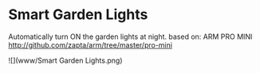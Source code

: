 # Smart Garden Lights
Automatically turn ON the garden lights at night.
based on: ARM PRO MINI http://github.com/zapta/arm/tree/master/pro-mini

![](www/Smart Garden Lights.png)
